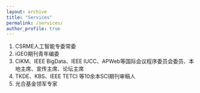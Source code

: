 ```yaml
---
layout: archive
title: "Services"
permalink: /services/
author_profile: true
---
```


1. CSRME人工智能专委常委
2. iGEO期刊青年编委
3. CIKM、IEEE BigData、IEEE IUCC、APWeb等国际会议程序委员会委员、本地主席、宣传主席、论坛主席
4. TKDE、KBS、IEEE TETCI 等10余本SCI期刊审稿人
5. 光合基金领军专家